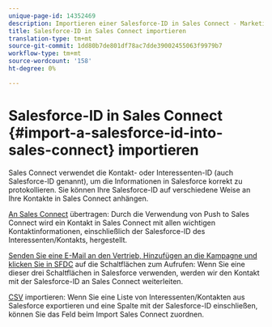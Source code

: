```yaml
---
unique-page-id: 14352469
description: Importieren einer Salesforce-ID in Sales Connect - Marketing Docs - Produktdokumentation
title: Salesforce-ID in Sales Connect importieren
translation-type: tm+mt
source-git-commit: 1dd80b7de801df78ac7dde39002455063f9979b7
workflow-type: tm+mt
source-wordcount: '158'
ht-degree: 0%

---
```



# Salesforce-ID in Sales Connect {#import-a-salesforce-id-into-sales-connect} importieren

Sales Connect verwendet die Kontakt- oder Interessenten-ID (auch Salesforce-ID genannt), um die Informationen in Salesforce korrekt zu protokollieren. Sie können Ihre Salesforce-ID auf verschiedene Weise an Ihre Kontakte in Sales Connect anhängen.

[An Sales Connect](/help/marketo/product-docs/marketo-sales-connect/crm/salesforce-customization/push-to-sales-connect.md) übertragen: Durch die Verwendung von Push to Sales Connect wird ein Kontakt in Sales Connect mit allen wichtigen Kontaktinformationen, einschließlich der Salesforce-ID des Interessenten/Kontakts, hergestellt.

[Senden Sie eine E-Mail an den Vertrieb, Hinzufügen an die Kampagne und klicken Sie in SFDC](/help/marketo/product-docs/marketo-sales-connect/crm/salesforce-customization/how-to-install-sales-connect-buttons-in-salesforce.md) auf die Schaltflächen zum Aufrufen: Wenn Sie eine dieser drei Schaltflächen in Salesforce verwenden, werden wir den Kontakt mit der Salesforce-ID an Sales Connect weiterleiten.

[CSV](/help/marketo/product-docs/marketo-sales-connect/people/managing-contacts/import-contacts-via-csv.md) importieren: Wenn Sie eine Liste von Interessenten/Kontakten aus Salesforce exportieren und eine Spalte mit der Salesforce-ID einschließen, können Sie das Feld beim Import Sales Connect zuordnen.
